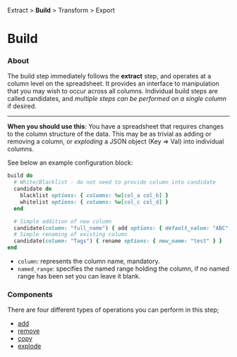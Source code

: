 Extract > **Build** > Transform > Export 

Build
=======

### About

The build step immediately follows the **extract** step, and operates at a column level on the spreadsheet. It provides
an interface to manipulation that you may wish to occur across all columns.  Individual build steps are called
candidates, and *multiple steps can be performed on a single column* if desired.  

---

**When you should use this**: You have a spreadsheet that requires changes to the column structure of the data. This 
may be as trivial as adding or removing a column, or *exploding* a JSON object (Key => Val) into individual columns.

See below an example configuration block:

```ruby
build do
  # White/Blacklist - do not need to provide column into candidate
  candidate do
    blacklist options: { columns: %w[col_a col_b] }
    whitelist options: { columns: %w[col_c col_d] }
  end

  # Simple addition of new column
  candidate(column: "full_name") { add options: { default_value: "ABC" } }
  # Simple renaming of existing column
  candidate(column: "Tags") { rename options: { new_name: "test" } }
end
```

- `column`: represents the column name, mandatory.
- `named_range`: specifies the named range holding the column, if no named range has been set you can leave it blank.

### Components

There are four different types of operations you can perform in this step; 
- [add](add.md)
- [remove](remove.md)
- [copy](copy.md)
- [explode](explode.md)